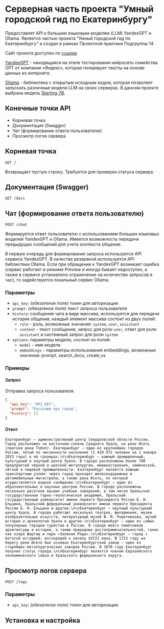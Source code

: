 # Серверная часть проекта "Умный городской гид по Екатеринбургу"

Предоставлят API к большим языковым моделям (LLM) YandexGPT и Ollama. Является частью проекта "Умный городской гид по Екатеринбургу" и создан в рамках Проектной практики Подгруппы 14.

Сайт проекта доступен по [ссылке](https://urfu-iml-2023-14-project-workshop.streamlit.app/).

[YandexGPT](https://cloud.yandex.ru/services/yandexgpt) - находящаяся на этапе тестирования нейросеть семейства GPT от компании «Яндекс», которая генерирует тексты на основе данных из интернета.

[Ollama](https://ollama.ai/) - библиотека с открытым исходным кодом, которая позволяет запускать различные модели LLM на своих серверах. В данном проекте выбрана модель [Starling-7B](https://starling.cs.berkeley.edu/).

## Конечные точки API

- Корневая точка
- Документация (Swagger)
- Чат (формирование ответа пользователю)
- Просмотр логов сервера

## Корневая точка

```shell
GET /
```

Возвращает пустую строку. Требуется для проверки статуса сервера.

## Документация (Swagger)

```shell
GET /docs
```

## Чат (формирование ответа пользователю)

```shell
POST /chat
```

Формируется ответ пользователю с использованием больших языковых моделей YandexGPT и Ollama. Имеется возможность передачи предыдущих сообщений для учета контекста общения.

В первую очередь для формирования запроса используется API сервиса YandexGPT. В качестве резервной используется API библиотеки Ollama. Если при обращении к YandexGPT возникает ошибка (сервис работает в режиме Preview и иногда бывает недоступен, а также в сервисе установлено ограничение на количество запросов в час), то задействуется локальный сервис Ollama.

### Параметры

- `api_key`: (обязатеное поле) токен для авторизации
- `prompt`: (обязатеное поле) текст запроса пользователя
- `history`: сообщения чата в виде массива, используется для передачи истории общения, каждый элемент массива состоит из двух полей:
    * `role` - роль, возможные значения: `system`, `user`, `assistant`
    * `content` - текст сообщения, запрос для роли `user`, ответ для роли `assistant` и системный запрос для роли `system`
- `options`: параметры модели, состоит из полей:
    * `model` - имя модели
    * `embeddings` - параметры использования embeddings, возможные значения: prompt, search_docs, create_vs

### Примеры

#### Запрос

Отправка запроса пользователя.

```json
{
  "api_key": "API_KEY",
  "prompt": "Расскажи про город",
  "history": []
}
```

#### Ответ

```
Екатеринбург — административный центр Свердловской области России. Город расположен на восточном склоне Среднего Урала, на реке Исеть (притоке реки Тобол). Екатеринбург — один из крупнейших городов России, пятый по численности населения (1 419 972 человек на 1 января 2023 года) в её границах.\n\nЕкатеринбург — важный промышленный, культурный и научный центр Урала. В городе расположены более 700 предприятий чёрной и цветной металлургии, машиностроения, химической, лёгкой и пищевой промышленности. Екатеринбург является важным транспортным узлом: через город проходят железнодорожные и автомобильные магистрали, а также река Исеть, по которой осуществляется водное сообщение.\n\nЕкатеринбург — один из образовательных и научных центров России. В городе расположены несколько десятков высших учебных заведений, в том числе Уральская государственная горно-геологическая академия, Уральский государственный университет имени первого Президента России Б. Н. Ельцина, Уральский федеральный университет имени первого Президента России Б. Н. Ельцина и другие.\n\nЕкатеринбург — крупный культурный центр Урала. В городе работают несколько театров, филармония, музеи изобразительных искусств, литературный музей Ф. М. Решетникова, музей истории и археологии Урала и другие.\n\nЕкатеринбург — один из самых популярных городов-туристов в России. В городе много памятников архитектуры и истории, а также природных достопримечательностей, таких как озеро Шарташ и парк «Зеленая Роща».\n\nЕкатеринбург — город с богатой историей, восходящей к началу XVIII века. В 1723 году на берегу реки Исети был основан Екатеринбургский завод — один из старейших металлургических заводов России. В 1878 году Екатеринбург получил статус города.\n\nЕкатеринбург является членом Евразийского экономического союза и Уральского федерального округа.
```

## Просмотр логов сервера

```shell
POST /logs
```

### Параметры

- `api_key`: (обязатеное поле) токен для авторизации

## Установка и настройка

